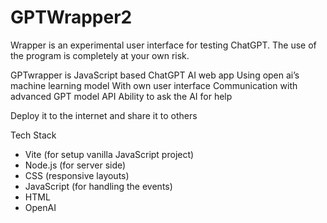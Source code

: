 # GPTWrapper2

Wrapper is an experimental user interface for testing ChatGPT. 
The use of the program is completely at your own risk.

GPTwrapper is JavaScript based ChatGPT AI web app
Using open ai’s machine learning model
With own user interface
Communication with advanced GPT model API
Ability to ask the AI for help

Deploy it to the internet and share it to others

Tech Stack
- Vite (for setup vanilla JavaScript project)
- Node.js (for server side)
- CSS (responsive layouts)
- JavaScript (for handling the events)
- HTML
- OpenAI
